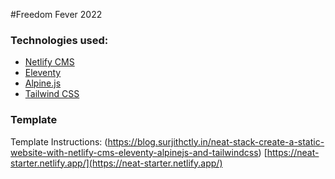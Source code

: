 #Freedom Fever 2022

### Technologies used:

- [Netlify CMS](https://www.netlifycms.org/)
- [Eleventy](https://www.11ty.dev/)
- [Alpine.js](https://github.com/alpinejs/alpine)
- [Tailwind CSS](https://tailwindcss.com/)

### Template

Template Instructions: (https://blog.surjithctly.in/neat-stack-create-a-static-website-with-netlify-cms-eleventy-alpinejs-and-tailwindcss)
[https://neat-starter.netlify.app/](https://neat-starter.netlify.app/)

